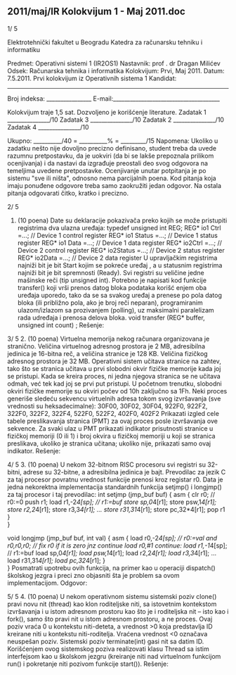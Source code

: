 2011/maj/IR Kolokvijum 1 - Maj 2011.doc
--------------------------------------------------------------------------------


1/  5 
 
Elektrotehnički fakultet u Beogradu 
Katedra za računarsku tehniku i informatiku 
 
Predmet: Operativni sistemi 1 (IR2OS1) 
Nastavnik: prof . dr Dragan Milićev 
Odsek: Računarska tehnika i informatika 
Kolokvijum: Prvi,    Maj 2011. 
Datum: 7.5.2011. 
Prvi kolokvijum iz Operativnih sistema 1 
Kandidat:
 _____________________________________________________________ 
Broj indeksa: ________________  E-mail:______________________________________ 
 
Kolokvijum traje 1,5 sat. Dozvoljeno je korišćenje literature. 
Zadatak 1 _______________/10   Zadatak 3 _______________/10 
Zadatak 2 _______________/10   Zadatak 4 _______________/10 
 
Ukupno: __________/40 = __________% = _________/15 
Napomena: Ukoliko u zadatku nešto nije dovoljno precizno definisano, student treba da 
uvede razumnu pretpostavku, da je uokviri (da bi se lakše prepoznala prilikom ocenjivanja) i 
da  nastavi da  izgrađuje  preostali  deo  svog  odgovora  na  temeljima  uvedene  pretpostavke. 
Ocenjivanje unutar potpitanja je po sistemu "sve ili ništa", odnosno nema parcijalnih poena. 
Kod pitanja koja imaju ponuđene odgovore treba samo zaokružiti jedan odgovor. Na ostala 
pitanja odgovarati čitko, kratko i precizno. 
 

2/  5 
1. (10 poena) 
Date su deklaracije pokazivača preko kojih se može pristupiti registrima dva ulazna uređaja: 
typedef unsigned int REG; 
REG* io1  Ctrl =...;   // Device 1 control register 
REG* io1  Status =...; // Device 1 status register 
REG* io1  Data =...;   // Device 1 data register 
REG* io2Ctrl =...;   // Device 2 control register 
REG* io2Status =...; // Device 2 status register 
REG* io2Data =...;   // Device 2 data register 
U upravljačkim registrima najniži bit je bit Start kojim se pokreće uređaj  , a u statusnim 
registrima najniži bit je bit spremnosti (Ready). Svi registri su veličine jedne mašinske reči 
(tip unsigned int). 
Potrebno  je  napisati  kod funkcije 
transfer() koji  vrši  prenos  datog  bloka  podataka 
korišć   enjem oba uređaja uporedo, tako da se sa svakog uređaj  a prenese po pola datog bloka 
(ili  približno pola, ako je broj reči neparan), programiranim ulazom/izlazom sa prozivanjem 
(polling), uz maksimalni paralelizam rada udređaja i prenosa delova bloka. 
void transfer (REG* buffer, unsigned int count) ; 
Rešenje:

3/  5 
2. (10 poena) 
Virtuelna memorija nekog računara organizovana je stranično. Veličina virtuelnog adresnog 
prostora je 2 MB, adresibilna jedinica je 16-bitna reč, a veličina stranice je 128 KB. Veličina 
fizičkog adresnog prostora je 32 MB. Operativni sistem učitava stranice na zahtev, tako što se 
stranica učitava u prvi slobodni okvir fizičke memorije kada joj se pristupi. Kada se kreira 
proces, ni jedna njegova stranica se ne učitava odmah, već tek kad joj se prvi put pristupi. U 
početnom trenutku, slobodni okviri     fizičke memorije su okviri     počev od 10h zaključno sa 
1Fh. Neki proces generiše sledeću sekvencu virtuelnih adresa tokom svog izvršavanja (sve 
vrednosti su heksadecimalne): 
30F00, 30F02, 30F04, 922F0, 922F2, 322F0, 322F2, 322F4, 522F0, 522F2, 402F0, 402F2 
Prikazati izgled cele tabele preslikavanja stranica (PMT) za ovaj proces posle izvršavanja ove 
sekvence. Za svaki ulaz u PMT prikazati indikator prisutnosti stranice u fizičkoj memoriji (0 
ili 1) i broj okvira u fizičkoj memoriji u koji se stranica preslikava, ukoliko je stranica učitana; 
ukoliko nije, prikazati samo ovaj indikator. 
Rešenje: 

4/  5 
3. (10 poena) 
U nekom 32-bitnom RISC procesoru svi registri su 32-bitni, adrese su 32-bitne, a adresibilna 
jedinica je bajt. Prevodilac za jezik C za taj procesor povratnu vrednost funkcije prenosi kroz 
registar r0. Data  je jedna  nekorektna implementacija  standardnih  funkcija 
setjmp()  i 
longjmp() za taj procesor i taj prevodilac: 
int setjmp (jmp_buf buf) { 
  asm { 
    clr r0; // r0:=0 
    push r1; 
    load r1,-2*4[sp]; // r1:=buf 
    store sp,0*4[r1]; 
    store psw,1*4[r1]; 
    store r2,2*4[r1]; 
    store r3,3*4[r1]; 
    ... 
    store r31,31*4[r1]; 
    store pc,32*4[r1]; 
    pop r1 
  }   
} 
 
void longjmp (jmp_buf buf, int val) { 
  asm { 
    load r0,-2*4[sp]; // r0:=val 
    and  r0,r0,r0;    // fix r0 if it is zero 
    jnz  continue 
    load r0,#1 
continue: 
    load r1,-1*4[sp]; // r1:=buf 
    load sp,0*4[r1]; 
    load psw,1*4[r1]; 
    load r2,2*4[r1]; 
    load r3,3*4[r1]; 
    ... 
    load r31,31*4[r1]; 
    load pc,32*4[r1]; 
  }   
} 
Posmatrati upotrebu ovih funkcija, na primer kao u operaciji dispatch() školskog jezgra i 
preci zno objasniti šta je problem sa ovom implementacijom. 
Odgovor: 

5/  5 
4. (10 poena) 
U nekom operativnom sistemu sistemski poziv 
clone() pravi novu nit (thread) kao  klon 
roditeljske niti, sa istovetnim kontekstom izvršavanja i u istom adresnom prostoru kao što je i 
roditeljska nit – isto kao i fork(), samo što pravi nit u istom adresnom prostoru, a ne proces. 
Ovaj poziv vraća 0 u kontekstu niti-deteta, a vrednost >0 koja predstavlja ID kreirane niti u 
kontekstu  niti-roditelja. Vraćena  vrednost <0 označava  neuspešan  poziv. Sistemski  poziv 
terminate(int) gasi nit sa datim ID. Korišćenjem ovog sistemskog poziva realizovati klasu 
Thread sa istim interfejsom kao u školskom jezgru (kreiranje niti nad virtuelnom funkcijom 
run() i pokretanje niti pozivom funkcije start()). 
Rešenje: 